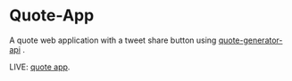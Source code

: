 # Quote-App
A quote web application with a tweet share button using [quote-generator-api](https://github.com/Lucky-victory/quote-generator-api) .

LIVE: [quote app](https://quote-appp.netlify.app).
